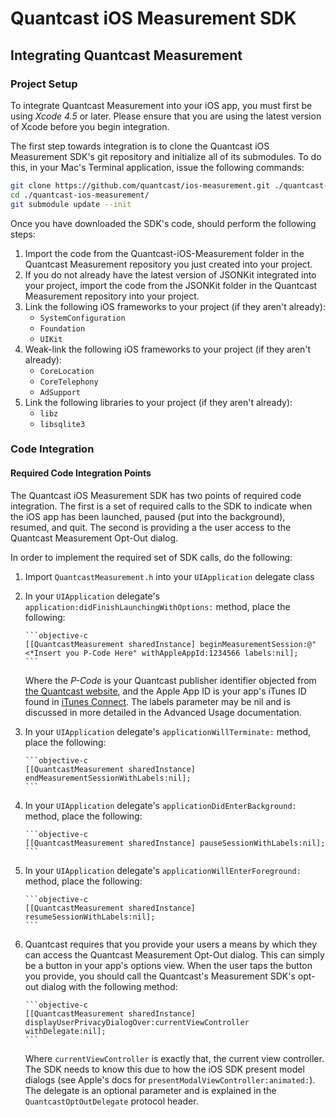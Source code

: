 Quantcast iOS Measurement SDK
=============================


Integrating Quantcast Measurement
---------------------------------

### Project Setup ###

To integrate Quantcast Measurement into your iOS app, you must first be using *Xcode 4.5* or later. Please ensure that you are using the latest version of Xcode before you begin integration.

The first step towards integration is to clone the Quantcast iOS Measurement SDK's git repository and initialize all of its submodules. To do this, in your Mac's Terminal application, issue the following commands:

``` bash
git clone https://github.com/quantcast/ios-measurement.git ./quantcast-ios-measurement
cd ./quantcast-ios-measurement/
git submodule update --init
```

Once you have downloaded the SDK's code, should perform the following steps:

1.	Import the code from the Quantcast-iOS-Measurement folder in the Quantcast Measurement repository you just created into your project.
2.	If you do not already have the latest version of JSONKit integrated into your project, import the code from the JSONKit folder in the Quantcast Measurement repository into your project.
3.	Link the following iOS frameworks to your project (if they aren't already):
	*	`SystemConfiguration`
	*	`Foundation`
	*	`UIKit`
4.	Weak-link the following iOS frameworks to your project (if they aren't already):
	*	`CoreLocation`
	*	`CoreTelephony`
	*	`AdSupport`
5.	Link the following libraries to your project (if they aren't already):
	*	`libz`
	*	`libsqlite3`

### Code Integration ###

#### Required Code Integration Points ####

The Quantcast iOS Measurement SDK has two points of required code integration. The first is a set of required calls to the SDK to indicate when the iOS app has been launched, paused (put into the background), resumed, and quit. The second is providing a the user access to the Quantcast Measurement Opt-Out dialog. 

In order to implement the required set of SDK calls, do the following:

1.	Import `QuantcastMeasurement.h` into your `UIApplication` delegate class
2.	In your `UIApplication` delegate's `application:didFinishLaunchingWithOptions:` method, place the following:

		```objective-c
		[[QuantcastMeasurement sharedInstance] beginMeasurementSession:@"<*Insert you P-Code Here" withAppleAppId:1234566 labels:nil];
		```
		
	Where the *P-Code* is your Quantcast publisher identifier objected from [the Quantcast website](http://www.quantcast.com "Quantcast.com"), and the Apple App ID is your app's iTunes ID found in [iTunes Connect](http://itunesconnect.apple.com "iTunes Connect"). The labels parameter may be nil and is discussed in more detailed in the Advanced Usage documentation.
3.	In your `UIApplication` delegate's `applicationWillTerminate:` method, place the following:

		```objective-c
		[[QuantcastMeasurement sharedInstance] endMeasurementSessionWithLabels:nil];
		```
		
4.	In your `UIApplication` delegate's `applicationDidEnterBackground:` method, place the following:

		```objective-c
		[[QuantcastMeasurement sharedInstance] pauseSessionWithLabels:nil];
		```

5.	In your `UIApplication` delegate's `applicationWillEnterForeground:` method, place the following:

		```objective-c
		[[QuantcastMeasurement sharedInstance] resumeSessionWithLabels:nil];
		```

6.	Quantcast requires that you provide your users a means by which they can access the Quantcast Measurement Opt-Out dialog. This can simply be a button in your app's options view. When the user taps the button you provide, you should call the Quantcast's Measurement SDK's opt-out dialog with the following method:

		```objective-c
		[[QuantcastMeasurement sharedInstance] displayUserPrivacyDialogOver:currentViewController withDelegate:nil];
		```
		
	Where `currentViewController` is exactly that, the current view controller. The SDK needs to know this due to how the iOS SDK present model dialogs (see Apple's docs for `presentModalViewController:animated:`). The delegate is an optional parameter and is explained in the `QuantcastOptOutDelegate` protocol header.
	